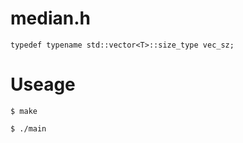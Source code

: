 
# median.h

    typedef typename std::vector<T>::size_type vec_sz;

# Useage

    $ make

    $ ./main

